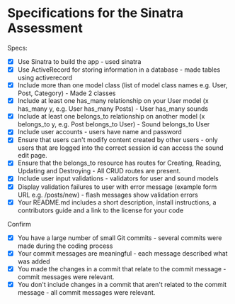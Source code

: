 # Specifications for the Sinatra Assessment

Specs:
- [x] Use Sinatra to build the app - used sinatra
- [x] Use ActiveRecord for storing information in a database - made tables using activerecord
- [x] Include more than one model class (list of model class names e.g. User, Post, Category) - Made 2 classes
- [x] Include at least one has_many relationship on your User model (x has_many y, e.g. User has_many Posts) - User has_many sounds
- [x] Include at least one belongs_to relationship on another model (x belongs_to y, e.g. Post belongs_to User) - Sound belongs_to User
- [x] Include user accounts - users have name and password
- [x] Ensure that users can't modify content created by other users - only users that are logged into the correct session id can access the sound edit page.
- [x] Ensure that the belongs_to resource has routes for Creating, Reading, Updating and Destroying - All CRUD routes are present.
- [x] Include user input validations - validators for user and sound models
- [x] Display validation failures to user with error message (example form URL e.g. /posts/new) - flash messages show validation errors
- [x] Your README.md includes a short description, install instructions, a contributors guide and a link to the license for your code

Confirm
- [x] You have a large number of small Git commits - several commits were made during the coding process
- [x] Your commit messages are meaningful - each message described what was added
- [x] You made the changes in a commit that relate to the commit message - commit messages were relevant.
- [x] You don't include changes in a commit that aren't related to the commit message - all commit messages were relevant.
